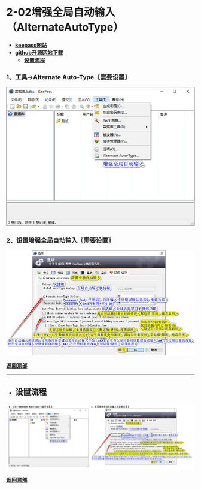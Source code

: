 # <a name="锚点0"></a>2-02增强全局自动输入（AlternateAutoType）
- [**keepass网站**](https://keepass.info/plugins.html#altautotype)
- [**github开源网站下载**](https://sourceforge.net/projects/alternateautotype/files/)
	- <a href="#锚点1">**设置流程**</a>
### 1、工具→Alternate Auto-Type〖需要设置〗
<p><img src="/图片/2-02增强全局自动输入（AlternateAutoType）/1、工具→Alternate Auto-Type〖需要设置〗.png" alt="/图片/2-02增强全局自动输入（AlternateAutoType）/1、工具→Alternate Auto-Type〖需要设置〗.png"/></p>

### 2、设置增强全局自动输入〖需要设置〗
<p><img src="/图片/2-02增强全局自动输入（AlternateAutoType）/2、设置增强全局自动输入〖需要设置〗.png" alt="/图片/2-02增强全局自动输入（AlternateAutoType）/2、设置增强全局自动输入〖需要设置〗.png"/></p>

<a name="锚点1"></a><a href="#锚点0">**返回顶部**</a>
______________________________________________________________________________
- ## 设置流程
<p><img src="/图片/2-02增强全局自动输入（AlternateAutoType）/设置流程.png" alt="/图片/2-02增强全局自动输入（AlternateAutoType）/设置流程.png"/></p>

<a href="#锚点0">**返回顶部**</a>
